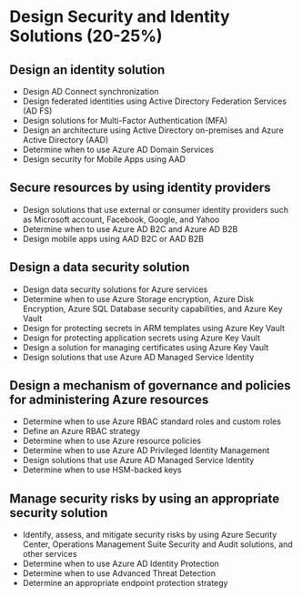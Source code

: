 # Design Security and Identity Solutions (20-25%)

## Design an identity solution

* Design AD Connect synchronization
* Design federated identities using Active Directory Federation Services (AD FS)
* Design solutions for Multi-Factor Authentication (MFA)
* Design an architecture using Active Directory on-premises and Azure Active Directory (AAD)
* Determine when to use Azure AD Domain Services
* Design security for Mobile Apps using AAD

## Secure resources by using identity providers

* Design solutions that use external or consumer identity providers such as Microsoft account, Facebook, Google, and Yahoo
* Determine when to use Azure AD B2C and Azure AD B2B
* Design mobile apps using AAD B2C or AAD B2B

## Design a data security solution

* Design data security solutions for Azure services
* Determine when to use Azure Storage encryption, Azure Disk Encryption, Azure SQL Database security capabilities, and Azure Key Vault
* Design for protecting secrets in ARM templates using Azure Key Vault
* Design for protecting application secrets using Azure Key Vault
* Design a solution for managing certificates using Azure Key Vault
* Design solutions that use Azure AD Managed Service Identity

## Design a mechanism of governance and policies for administering Azure resources

* Determine when to use Azure RBAC standard roles and custom roles
* Define an Azure RBAC strategy
* Determine when to use Azure resource policies
* Determine when to use Azure AD Privileged Identity Management
* Design solutions that use Azure AD Managed Service Identity
* Determine when to use HSM-backed keys

## Manage security risks by using an appropriate security solution

* Identify, assess, and mitigate security risks by using Azure Security Center, Operations Management Suite Security and Audit solutions, and other services
* Determine when to use Azure AD Identity Protection
* Determine when to use Advanced Threat Detection
* Determine an appropriate endpoint protection strategy
